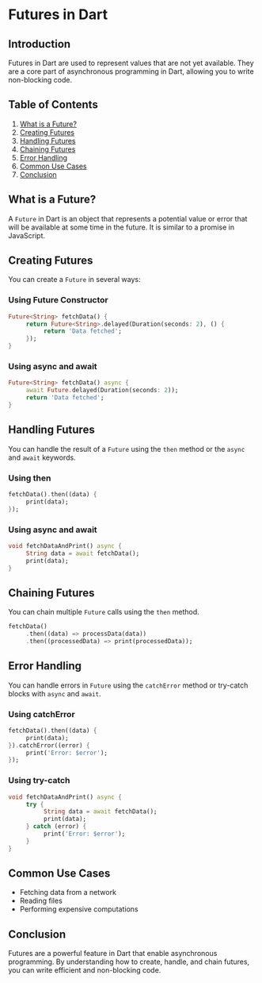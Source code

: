 # Futures in Dart

## Introduction
Futures in Dart are used to represent values that are not yet available. They are a core part of asynchronous programming in Dart, allowing you to write non-blocking code.

## Table of Contents
1. [What is a Future?](#what-is-a-future)
2. [Creating Futures](#creating-futures)
3. [Handling Futures](#handling-futures)
4. [Chaining Futures](#chaining-futures)
5. [Error Handling](#error-handling)
6. [Common Use Cases](#common-use-cases)
7. [Conclusion](#conclusion)

## What is a Future?
A `Future` in Dart is an object that represents a potential value or error that will be available at some time in the future. It is similar to a promise in JavaScript.

## Creating Futures
You can create a `Future` in several ways:

### Using Future Constructor
```dart
Future<String> fetchData() {
     return Future<String>.delayed(Duration(seconds: 2), () {
          return 'Data fetched';
     });
}
```

### Using async and await
```dart
Future<String> fetchData() async {
     await Future.delayed(Duration(seconds: 2));
     return 'Data fetched';
}
```

## Handling Futures
You can handle the result of a `Future` using the `then` method or the `async` and `await` keywords.

### Using then
```dart
fetchData().then((data) {
     print(data);
});
```

### Using async and await
```dart
void fetchDataAndPrint() async {
     String data = await fetchData();
     print(data);
}
```

## Chaining Futures
You can chain multiple `Future` calls using the `then` method.

```dart
fetchData()
     .then((data) => processData(data))
     .then((processedData) => print(processedData));
```

## Error Handling
You can handle errors in `Future` using the `catchError` method or try-catch blocks with `async` and `await`.

### Using catchError
```dart
fetchData().then((data) {
     print(data);
}).catchError((error) {
     print('Error: $error');
});
```

### Using try-catch
```dart
void fetchDataAndPrint() async {
     try {
          String data = await fetchData();
          print(data);
     } catch (error) {
          print('Error: $error');
     }
}
```

## Common Use Cases
- Fetching data from a network
- Reading files
- Performing expensive computations

## Conclusion
Futures are a powerful feature in Dart that enable asynchronous programming. By understanding how to create, handle, and chain futures, you can write efficient and non-blocking code.
